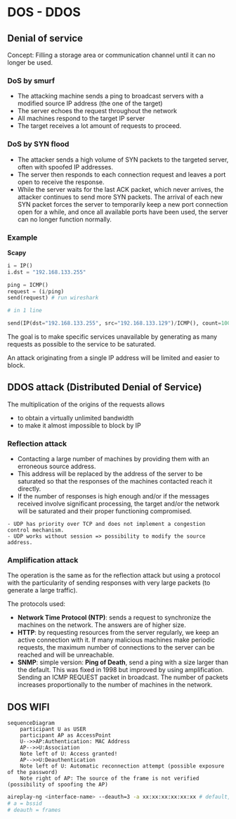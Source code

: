 # DOS - DDOS

## Denial of service

Concept: Filling a storage area or communication channel until it can no longer be used.

### DoS by smurf

* The attacking machine sends a ping to broadcast servers with a modified source IP address (the one of the target)
* The server echoes the request throughout the network
* All machines respond to the target IP server
* The target receives a lot amount of requests to proceed.

### DoS by SYN flood

* The attacker sends a high volume of SYN packets to the targeted server, often with spoofed IP addresses.
* The server then responds to each connection request and leaves a port open to receive the response.
* While the server waits for the last ACK packet, which never arrives, the attacker continues to send more SYN packets. The arrival of each new SYN packet forces the server to temporarily keep a new port connection open for a while, and once all available ports have been used, the server can no longer function normally.


### Example

**Scapy**

```python
i = IP()
i.dst = "192.168.133.255"

ping = ICMP()
request = (i/ping)
send(request) # run wireshark

# in 1 line

send(IP(dst="192.168.133.255", src="192.168.133.129")/ICMP(), count=1000, verbose=1)
```

The goal is to make specific services unavailable by generating as many requests as possible to the service to be saturated.

An attack originating from a single IP address will be limited and easier to block.

## DDOS attack (Distributed Denial of Service)

The multiplication of the origins of the requests allows

- to obtain a virtually unlimited bandwidth
- to make it almost impossible to block by IP


### Reflection attack

* Contacting a large number of machines by providing them with an erroneous source address.
* This address will be replaced by the address of the server to be saturated so that the responses of the machines contacted reach it directly.
* If the number of responses is high enough and/or if the messages received involve significant processing, the target and/or the network will be saturated and their proper functioning compromised.

```admonish note
- UDP has priority over TCP and does not implement a congestion control mechanism.
- UDP works without session => possibility to modify the source address.
```


### Amplification attack

The operation is the same as for the reflection attack but using a protocol with the particularity of sending responses with very large packets (to generate a large traffic).

The protocols used:

- **Network Time Protocol (NTP)**: sends a request to synchronize the machines on the network. The answers are of higher size.
- **HTTP**: by requesting resources from the server regularly, we keep an active connection with it. If many malicious machines make periodic requests, the maximum number of connections to the server can be reached and will be unreachable.
- **SNMP**: simple version: **Ping of Death**, send a ping with a size larger than the default. This was fixed in 1998 but improved by using amplification. Sending an ICMP REQUEST packet in broadcast. The number of packets increases proportionally to the number of machines in the network.

## DOS WIFI


```mermaid
sequenceDiagram
	participant U as USER
	participant AP as AccessPoint
	U-->>AP:Authentication: MAC Address
	AP-->>U:Association
	Note left of U: Access granted!
	AP-->>U:Deauthentication
	Note left of U: Automatic reconnection attempt (possible exposure of the password)
	Note right of AP: The source of the frame is not verified (possibility of spoofing the AP)
```



```bash
aireplay-ng <interface-name> --deauth=3 -a xx:xx:xx:xx:xx:xx # default, destination == broadcast (ff:ff:ff:ff:ff:ff)
# a = bssid
# deauth = frames
```

